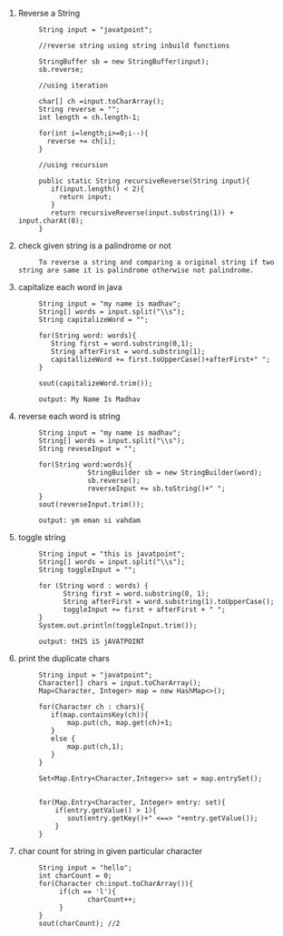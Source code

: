 1. Reverse a String

            String input = "javatpoint";

            //reverse string using string inbuild functions
            
            StringBuffer sb = new StringBuffer(input);
            sb.reverse;

            //using iteration
            
            char[] ch =input.toCharArray();
            String reverse = "";
            int length = ch.length-1;

            for(int i=length;i>=0;i--){
              reverse += ch[i];
            }
            
            //using recursion
            
            public static String recursiveReverse(String input){
               if(input.length() < 2){
                 return input;
               }
               return recursiveReverse(input.substring(1)) + input.charAt(0);
            }
            
2. check given string is a palindrome or not
            
            To reverse a string and comparing a original string if two string are same it is palindrome otherwise not palindrome.
            
3. capitalize each word in java
            
            String input = "my name is madhav";
            String[] words = input.split("\\s");
            String capitalizeWord = "";
            
            for(String word: words){
               String first = word.substring(0,1);
               String afterFirst = word.substring(1);
               capitallizeWord += first.toUpperCase()+afterFirst+" ";
            }
            
            sout(capitalizeWord.trim());
            
            output: My Name Is Madhav
            
4. reverse each word is string
            
            String input = "my name is madhav";
            String[] words = input.split("\\s");
            String reveseInput = "";
            
            for(String word:words){            
                        StringBuilder sb = new StringBuilder(word);
                        sb.reverse();
                        reverseInput += sb.toString()+" ";
            }
            sout(reverseInput.trim());
            
            output: ym eman si vahdam
            
5. toggle string 

            String input = "this is javatpoint";
            String[] words = input.split("\\s");
            String toggleInput = "";

            for (String word : words) {
                  String first = word.substring(0, 1);
                  String afterFirst = word.substring(1).toUpperCase();
                  toggleInput += first + afterFirst + " ";
            }
            System.out.println(toggleInput.trim());  
            
            output: tHIS iS jAVATPOINT
            
6. print the duplicate chars

            String input = "javatpoint";
            Character[] chars = input.toCharArray();
            Map<Character, Integer> map = new HashMap<>();
            
            for(Character ch : chars){
               if(map.containsKey(ch)){
                   map.put(ch, map.get(ch)+1;
               }
               else {
                   map.put(ch,1);
               }
            }
            
            Set<Map.Entry<Character,Integer>> set = map.entrySet();

                        
            for(Map.Entry<Character, Integer> entry: set){
                if(entry.getValue() > 1){
                   sout(entry.getKey()+" <==> "+entry.getValue());
                }
            }
            
7. char count for string in given particular character

            String input = "hello";
            int charCount = 0;
            for(Character ch:input.toCharArray()){
                 if(ch == 'l'){
                        charCount++;
                 }
            }
            sout(charCount); //2
            

